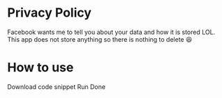 # Privacy Policy
Facebook wants me to tell you about your data and how it is stored LOL.
This app does not store anything so there is nothing to delete 😆
# How to use
Download code snippet
Run
Done
